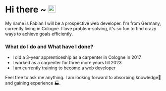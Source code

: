 # Hi there ~ <img src="https://user-images.githubusercontent.com/1303154/88677602-1635ba80-d120-11ea-84d8-d263ba5fc3c0.gif" width="24px" alt="hi">
My name is Fabian I will be a prospective web developer. I'm from Germany, currently living in Cologne.
I love problem-solving, it's so fun to find crazy ways to achieve goals efficiently.

### What do I do and What have I done?
- I did a 3-year apprenticeship as a carpenter in Cologne in 2017
- I worked as a carpenter for three more years till 2023
- I am currently training to become a web developer
 
Feel free to ask me anything. I am looking forward to absorbing knowledge🧠 and gaining experience 🏭.
